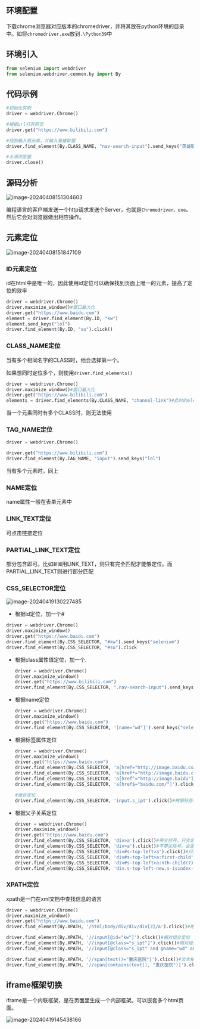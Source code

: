 ## 环境配置

下载chrome浏览器对应版本的chromedriver，并将其放在python环境的目录中。如将`chromedriver.exe`放到`.\Python39`中

## 环境引入

```python
from selenium import webdriver
from selenium.webdriver.common.by import By
```

## 代码示例

```python
#初始化实例
driver = webdriver.Chrome()

#根据url打开网页
driver.get("https://www.bilibili.com")

#找到输入框元素，并输入英雄联盟
driver.find_element(By.CLASS_NAME, "nav-search-input").send_keys("英雄联盟")

#关闭浏览器
driver.close()
```

## 源码分析

![image-20240408151304603](./selenium_note.assets/image-20240408151304603.png)

编程语言的客户端发送一个http请求发送个Server，也就是`Chromedriver。exe`。然后它会对浏览器做出相应操作。

## 元素定位

![image-20240408151847109](./selenium_note.assets/image-20240408151847109.png)

### ID元素定位

id在html中是唯一的，因此使用id定位可以确保找到页面上唯一的元素，提高了定位的效率

```python
driver = webdriver.Chrome()
driver.maximize_window()#窗口最大化
driver.get("https://www.baidu.com")
element = driver.find_element(By.ID, "kw")
element.send_keys("lol")
driver.find_element(By.ID, "su").click()
```

### CLASS_NAME定位

当有多个相同名字的CLASS时，他会选择第一个。

如果想同时定位多个，则使用`driver.find_elements()`

```python
driver = webdriver.Chrome()
driver.maximize_window()#窗口最大化
driver.get("https://www.bilibili.com")
elements = driver.find_elements(By.CLASS_NAME, "channel-link")#此时的elements为一个数组
```

 当一个元素同时有多个CLASS时，则无法使用

### TAG_NAME定位

```python
driver = webdriver.Chrome()

driver.get("https://www.bilibili.com")
driver.find_element(By.TAG_NAME, "input").send_keys("lol")
```

当有多个元素时，同上

### NAME定位

name属性一般在表单元素中

### LINK_TEXT定位

可点击链接定位

### PARTIAL_LINK_TEXT定位

部分包含即可。比如`新闻`用LINK_TEXT，则只有完全匹配才能够定位。而PARTIAL_LINK_TEXT则进行部分匹配

### CSS_SELECTOR定位

 ![image-20240419130227485](./selenium_note.assets/image-20240419130227485.png)

- 根据id定位，加一个#

```python
driver = webdriver.Chrome()
driver.maximize_window()
driver.get("https://www.baidu.com")
driver.find_element(By.CSS_SELECTOR, "#kw").send_keys("selenium")
driver.find_element(By.CSS_SELECTOR, "#su").click
```

- 根据class属性值定位，加一个.

  ```python
  driver = webdriver.Chrome()
  driver.maximize_window()
  driver.get("https://www.bilibili.com")
  driver.find_element(By.CSS_SELECTOR, ".nav-search-input").send_keys("selenium")
  ```

- 根据name定位

  ```python
  driver = webdriver.Chrome()
  driver.maximize_window()
  driver.get("https://www.baidu.com")
  driver.find_element(By.CSS_SELECTOR, '[name="wd"]').send_keys("selenium")
  ```

- 根据标签属性定位

  ```python
  driver = webdriver.Chrome()
  driver.maximize_window()
  driver.get("https://www.baidu.com")
  driver.find_element(By.CSS_SELECTOR, 'a[href="http://image.baidu.com/"]').click()
  driver.find_element(By.CSS_SELECTOR, 'a[href*="http://image.baidu.com/"]').click()#模糊查询
  driver.find_element(By.CSS_SELECTOR, 'a[href^="http://image.baidu"]').click()#开头精准匹配，后面模糊匹配
  driver.find_element(By.CSS_SELECTOR, 'a[href$="baidu.com/"]').click()#精准匹配尾部
  
  #组合定位
  driver.find_element(By.CSS_SELECTOR, 'input.s_ipt').click()#根据标签和class进行匹配
  ```

- 根据父子关系定位

  ```python
  driver = webdriver.Chrome()
  driver.maximize_window()
  driver.get("https://www.baidu.com")
  driver.find_element(By.CSS_SELECTOR, 'div>a').click()#带尖括号，只会定位到儿子
  driver.find_element(By.CSS_SELECTOR, 'div>a').click()#不带尖括号，会定位到所有子元素
  driver.find_element(By.CSS_SELECTOR, 'div#s-top-left>a').click()#只定位id为s-top-left的div
  driver.find_element(By.CSS_SELECTOR, 'div#s-top-left>a:first-child').click()#只选择第一个子节点
  driver.find_element(By.CSS_SELECTOR, 'div#s-top-left>a:nth-child(7)').click()#定位第n个子节点
  driver.find_element(By.CSS_SELECTOR, 'div.s-top-left-new.s-isindex-wrap>a:first-child').click()#有多个class用多个.连接
  ```

### XPATH定位

xpath是一门在xml文档中查找信息的语言

```python
driver = webdriver.Chrome()
driver.maximize_window()
driver.get("https://www.baidu.com")
driver.find_element(By.XPATH, '/html/body/div/div/div[3]/a').click()#绝对路径定位

driver.find_element(By.XPATH, '//input[@id="kw"]').click()#相对组合定位
driver.find_element(By.XPATH, '//input[@class="s_ipt"]').click()#相对组合定位
driver.find_element(By.XPATH, '//input[@class="s_ipt" and @name="wd" and @autocomplete="off"]').click()#相对组合定位

driver.find_element(By.XPATH, '//span[text()="重庆医院"]').click()#文本相等定位
driver.find_element(By.XPATH, '//span[contains(text(), "重庆医院")]').click()#文本包含定位
```

## iframe框架切换

iframe是一个内联框架，是在页面里生成一个内部框架。可以嵌套多个html页面。

![image-20240419145438166](./selenium_note.assets/image-20240419145438166.png)

